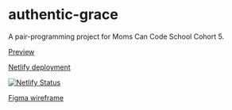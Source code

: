 # authentic-grace

A pair-programming project for Moms Can Code School Cohort 5. 

[Preview](https://kristidugan.github.io/authentic-grace/)

[Netlify deployment](https://authentic-grace.netlify.com/) 

[![Netlify Status](https://api.netlify.com/api/v1/badges/b28b3b0f-7441-4b47-a9be-d7e670872230/deploy-status)](https://app.netlify.com/sites/authentic-grace/deploys)

[Figma wireframe](https://www.figma.com/file/yMhHXmHO6tbNS6sXhm27WX/Authentic-Grace?node-id=0%3A1)
